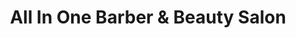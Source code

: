 ---
title: "All In One Barber & Beauty Salon"
url: /erie/all-in-one-barber-and-beauty-salon/
shop: hairdresser
---